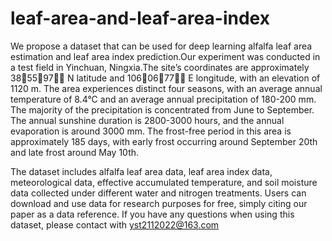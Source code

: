 # leaf-area-and-leaf-area-index
We propose a dataset that can be used for deep learning alfalfa leaf area estimation and leaf area index prediction.Our experiment was conducted in a test field in Yinchuan, Ningxia.The site’s coordinates are approximately 385597 N latitude and 1060677 E longitude, with an elevation of 1120 m. The area experiences distinct four seasons, with an average annual temperature of 8.4°C and an average annual precipitation of 180-200 mm. The majority of the precipitation is concentrated from June to September. The annual sunshine duration is 2800-3000 hours, and the annual evaporation is around 3000 mm. The frost-free period in this area is approximately 185 days, with early frost occurring around September 20th and late frost around May 10th.


The dataset includes alfalfa leaf area data, leaf area index data, meteorological data, effective accumulated temperature, and soil moisture data collected under different water and nitrogen treatments.
Users can download and use data for research purposes for free, simply citing our paper as a data reference.
If you have any questions when using this dataset, please contact with yst2112022@163.com
